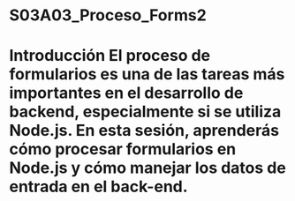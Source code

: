 # S03A03_Proceso_Forms2
# Introducción  El proceso de formularios es una de las tareas más importantes en el desarrollo de backend, especialmente si se utiliza Node.js. En esta sesión, aprenderás cómo procesar formularios en Node.js y cómo manejar los datos de entrada en el back-end.
